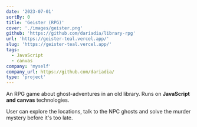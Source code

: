 ```yaml
---
date: '2023-07-01'
sortBy: 0
title: 'Geister (RPG)'
cover: './images/geister.png'
github: 'https://github.com/dariadia/library-rpg'
url: 'https://geister-teal.vercel.app/'
slug: 'https://geister-teal.vercel.app/'
tags: 
  - JavaScript
  - canvas
company: 'myself'
company_url: https://github.com/dariadia/
type: 'project'
---
```


An RPG game about ghost-adventures in an old library. Runs on <b>JavaScript and canvas</b> technologies. 

User can explore the locations, talk to the NPC ghosts and solve the murder mystery before it's too late.

